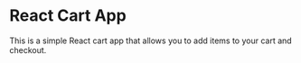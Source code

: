 # React Cart App

This is a simple React cart app that allows you to add items to your cart and checkout.